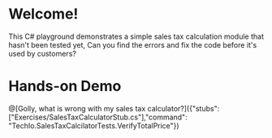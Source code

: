 # Welcome!

This C# playground demonstrates a simple sales tax calculation module that hasn't been tested yet,
Can you find the errors and fix the code before it's used by customers?


# Hands-on Demo
@[Golly, what is wrong with my sales tax calculator?]({"stubs": ["Exercises/SalesTaxCalculatorStub.cs"],"command": "TechIo.SalesTaxCalcilatorTests.VerifyTotalPrice"})